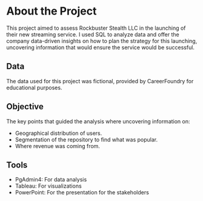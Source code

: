 # About the Project
This project aimed to assess Rockbuster Stealth LLC in the launching of their new streaming service. I used SQL to analyze data and offer the company data-driven insights on how to plan the strategy for this launching, uncovering information that would ensure the service would be successful.
## Data
The data used for this project was fictional, provided by CareerFoundry for educational purposes.
## Objective
The key points that guided the analysis where uncovering information on:
- Geographical distribution of users.
- Segmentation of the repository to find what was popular.
- Where revenue was coming from.
## Tools
- PgAdmin4: For data analysis
- Tableau: For visualizations
- PowerPoint: For the presentation for the stakeholders
